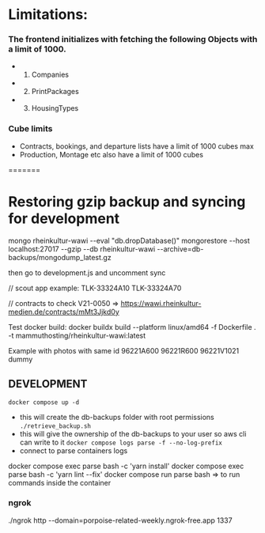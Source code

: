 # Limitations:
### The frontend initializes with fetching the following Objects with a limit of 1000.
- 1. Companies
- 2. PrintPackages
- 3. HousingTypes

### Cube limits
- Contracts, bookings, and departure lists have a limit of 1000 cubes max
- Production, Montage etc also have a limit of 1000 cubes

=======
# Restoring gzip backup and syncing for development


mongo rheinkultur-wawi --eval "db.dropDatabase()"
mongorestore --host localhost:27017 --gzip --db rheinkultur-wawi --archive=db-backups/mongodump_latest.gz 

then go to development.js and uncomment sync

// scout app example:
TLK-33324A10 TLK-33324A70


// contracts to check
V21-0050 => https://wawi.rheinkultur-medien.de/contracts/mMt3Jjkd0y

Test docker build:
docker buildx build --platform linux/amd64 -f Dockerfile . -t mammuthosting/rheinkultur-wawi:latest

Example with photos with same id
96221A600
96221R600
96221V1021
dummy

## DEVELOPMENT
`docker compose up -d`
- this will create the db-backups folder with root permissions
`./retrieve_backup.sh`
- this will give the ownership of the db-backups to your user so aws cli can write to it
`docker compose logs parse -f --no-log-prefix`
- connect to parse containers logs

docker compose exec parse bash -c 'yarn install'
docker compose exec parse bash -c 'yarn lint --fix'
docker compose run parse bash => to run commands inside the container

### ngrok
./ngrok http --domain=porpoise-related-weekly.ngrok-free.app 1337